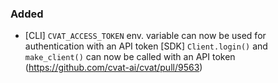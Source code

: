 ### Added

- \[CLI\] `CVAT_ACCESS_TOKEN` env. variable can now be used for authentication with an API token
  \[SDK\] `Client.login()` and `make_client()` can now be called with an API token
  (<https://github.com/cvat-ai/cvat/pull/9563>)
